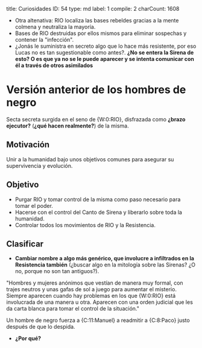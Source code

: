 title:          Curiosidades
ID:             54
type:           md
label:          1
compile:        2
charCount:      1608


- Otra altenativa: RIO localiza las bases rebeldes gracias a la mente colmena y neutraliza la mayoría.
- Bases de RIO destruidas por ellos mismos para eliminar sospechas y contener la "infección".
- ¿Jonás le suministra en secreto algo que lo hace más resistente, por eso Lucas no es tan sugestionable como antes?. **¿No se entera la Sirena de esto? O es que ya no se le puede aparecer y se intenta comunicar con él a través de otros asimilados**


# Versión anterior de los hombres de negro

Secta secreta surgida en el seno de {W:0:RIO}, disfrazada como **¿brazo ejecutor?** (**¿qué hacen realmente?**) de la misma.

## Motivación

Unir a la humanidad bajo unos objetivos comunes para asegurar su supervivencia y evolución.

## Objetivo

- Purgar RIO y tomar control de la misma como paso necesario para tomar el poder.
- Hacerse con el control del Canto de Sirena y liberarlo sobre toda la humanidad.
- Controlar todos los movimientos de RIO y la Resistencia.

## Clasificar

- **Cambiar nombre a algo más genérico, que involucre a infiltrados en la Resistencia también** (¿buscar algo en la mitología sobre las Sirenas? ¿O no, porque no son tan antiguos?).

"Hombres y mujeres anónimos que vestían de manera muy formal, con trajes neutros y unas gafas de sol a juego para aumentar el misterio. Siempre aparecen cuando hay problemas en los que {W:0:RIO} está involucrada de una manera u otra. Aparecen con una orden judicial que les da carta blanca para tomar el control de la situación."

Un hombre de negro fuerza a {C:11:Manuel} a readmitir a {C:8:Paco} justo después de que lo despida.
- **¿Por qué?**